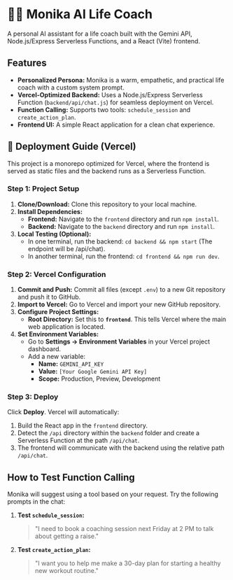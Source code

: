 # 🧘‍♀️ Monika AI Life Coach

A personal AI assistant for a life coach built with the Gemini API, Node.js/Express Serverless Functions, and a React (Vite) frontend.

## Features

- **Personalized Persona:** Monika is a warm, empathetic, and practical life coach with a custom system prompt.
- **Vercel-Optimized Backend:** Uses a Node.js/Express Serverless Function (`backend/api/chat.js`) for seamless deployment on Vercel.
- **Function Calling:** Supports two tools: `schedule_session` and `create_action_plan`.
- **Frontend UI:** A simple React application for a clean chat experience.

## 🚀 Deployment Guide (Vercel)

This project is a monorepo optimized for Vercel, where the frontend is served as static files and the backend runs as a Serverless Function.

### Step 1: Project Setup

1.  **Clone/Download:** Clone this repository to your local machine.
2.  **Install Dependencies:**
    * **Frontend:** Navigate to the `frontend` directory and run `npm install`.
    * **Backend:** Navigate to the `backend` directory and run `npm install`.
3.  **Local Testing (Optional):**
    * In one terminal, run the backend: `cd backend && npm start` (The endpoint will be /api/chat).
    * In another terminal, run the frontend: `cd frontend && npm run dev`.

### Step 2: Vercel Configuration

1.  **Commit and Push:** Commit all files (except `.env`) to a new Git repository and push it to GitHub.
2.  **Import to Vercel:** Go to Vercel and import your new GitHub repository.
3.  **Configure Project Settings:**
    * **Root Directory:** Set this to **`frontend`**. This tells Vercel where the main web application is located.
4.  **Set Environment Variables:**
    * Go to **Settings -> Environment Variables** in your Vercel project dashboard.
    * Add a new variable:
        * **Name:** `GEMINI_API_KEY`
        * **Value:** `[Your Google Gemini API Key]`
        * **Scope:** Production, Preview, Development

### Step 3: Deploy

Click **Deploy**. Vercel will automatically:
1.  Build the React app in the `frontend` directory.
2.  Detect the `/api` directory within the `backend` folder and create a Serverless Function at the path `/api/chat`.
3.  The frontend will communicate with the backend using the relative path `/api/chat`.

## How to Test Function Calling

Monika will suggest using a tool based on your request. Try the following prompts in the chat:

1.  **Test `schedule_session`:**
    > "I need to book a coaching session next Friday at 2 PM to talk about getting a raise."
2.  **Test `create_action_plan`:**
    > "I want you to help me make a 30-day plan for starting a healthy new workout routine."
